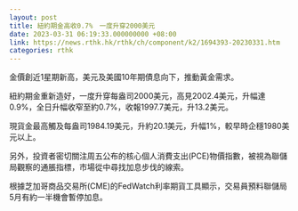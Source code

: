 ```yaml
---
layout: post
title: 紐約期金高收0.7%　一度升穿2000美元
date: 2023-03-31 06:19:33.000000000 +08:00
link: https://news.rthk.hk/rthk/ch/component/k2/1694393-20230331.htm
categories: rthk
---
```


金價創近1星期新高，美元及美國10年期債息向下，推動黃金需求。

紐約期金重新造好，一度升穿每盎司2000美元，高見2002.4美元，升幅達0.9%，全日升幅收窄至約0.7%，收報1997.7美元，升13.2美元。

現貨金最高觸及每盎司1984.19美元，升約20.1美元，升幅1%，較早時企穩1980美元以上。

另外，投資者密切關注周五公布的核心個人消費支出(PCE)物價指數，被視為聯儲局觀察的通脹指標，市場從中尋找加息步伐的線索。

根據芝加哥商品交易所(CME)的FedWatch利率期貨工具顯示，交易員預料聯儲局5月有約一半機會暫停加息。

